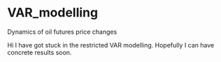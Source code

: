 # VAR_modelling
Dynamics of oil futures price changes

Hi I have got stuck in the restricted VAR modelling.
Hopefully I can have concrete results soon.

